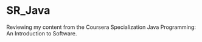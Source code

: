 # SR_Java
Reviewing my content from the Coursera Specialization Java Programming: An Introduction to Software.
